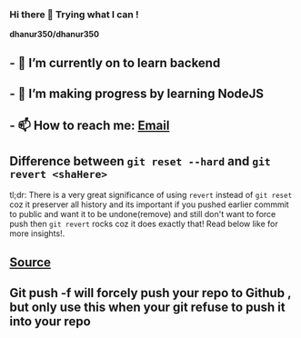 ### Hi there 👋 Trying what I can !
**dhanur350/dhanur350**
## - 🔭 I’m currently on to learn backend  
## - 🌱 I’m making progress by learning NodeJS
## - 📫 How to reach me: [Email](mailto:dhanur297@gmail.com)
## Difference between `git reset --hard` and `git revert <shaHere>`
tl;dr: There is a very great significance of using `revert` instead of `git reset` coz it preserver all history and its important if you pushed earlier commmit to public and want it to be undone(remove) and still don't want to force push then `git revert` rocks coz it does exactly that! Read below like for more insights!.

## [Source](https://github.blog/2015-06-08-how-to-undo-almost-anything-with-git/#undo-a-public-change)  

## Git push -f will forcely push your repo to Github , but only use this when your git refuse to push it into your repo
<!--
**dhanur350/dhanur350** is a ✨ _special_ ✨ repository because its `README.md` (this file) appears on your GitHub profile.

Here are some ideas to get you started:


- 👯 I’m looking to collaborate on ...
- 🤔 I’m looking for help with ...
- 💬 Ask me about ...

- 😄 Pronouns: ...
- ⚡ Fun fact: ...
-->
